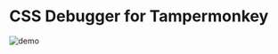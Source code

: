 # CSS Debugger for Tampermonkey
![demo](https://user-images.githubusercontent.com/47615360/161455156-6e40767c-4c8c-4b80-83f4-ae61b9e2d13d.gif)
